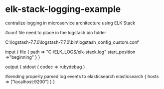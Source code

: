 # elk-stack-logging-example
centralize logging in microservice architecture using ELK Stack


#conf file need to place in the logstash bin folder

C:\logstash-7.7.0\logstash-7.7.0\bin\logstash_config_custom.conf

input {
 file {
  path => "C:/ELK_LOGS/elk-stack.log"
  start_position =>"beginning"
 }
}

output {
stdout { codec => rubydebug 
}

 #sending properly parsed log events to elasticsearch
 elasticsearch {
 hosts => ["localhost:9200"]
}
}

